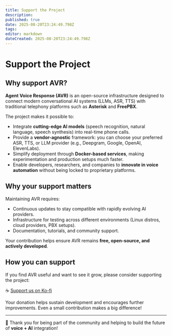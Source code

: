 ```yaml
---
title: Support the Project
description: 
published: true
date: 2025-08-20T23:24:49.798Z
tags: 
editor: markdown
dateCreated: 2025-08-20T23:24:49.798Z
---
```


# Support the Project


## Why support AVR?

**Agent Voice Response (AVR)** is an open-source infrastructure designed to connect modern conversational AI systems (LLMs, ASR, TTS) with traditional telephony platforms such as **Asterisk** and **FreePBX**.  

The project makes it possible to:
- Integrate **cutting-edge AI models** (speech recognition, natural language, speech synthesis) into real-time phone calls.  
- Provide a **vendor-agnostic** framework: you can choose your preferred ASR, TTS, or LLM provider (e.g., Deepgram, Google, OpenAI, ElevenLabs).  
- Simplify deployment through **Docker-based services**, making experimentation and production setups much faster.  
- Enable developers, researchers, and companies to **innovate in voice automation** without being locked to proprietary platforms.  

## Why your support matters

Maintaining AVR requires:
- Continuous updates to stay compatible with rapidly evolving AI providers.  
- Infrastructure for testing across different environments (Linux distros, cloud providers, PBX setups).  
- Documentation, tutorials, and community support.  

Your contribution helps ensure AVR remains **free, open-source, and actively developed**.

## How you can support

If you find AVR useful and want to see it grow, please consider supporting the project:  

☕ [Support us on Ko-fi](https://ko-fi.com/agentvoiceresponse)  

Your donation helps sustain development and encourages further improvements. Even a small contribution makes a big difference!

---

🙏 Thank you for being part of the community and helping to build the future of **voice + AI** integration!